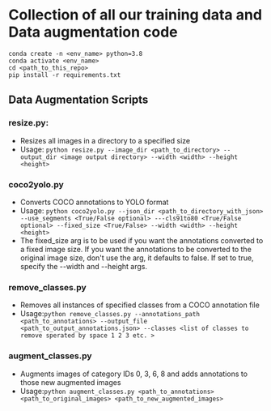 # Collection of all our training data and Data augmentation code

```
conda create -n <env_name> python=3.8
conda activate <env_name>
cd <path_to_this_repo>
pip install -r requirements.txt
```

## Data Augmentation Scripts
### resize.py:
   - Resizes all images in a directory to a specified size
   - Usage: `python resize.py --image_dir <path_to_directory> --output_dir <image output directory> --width <width> --height <height>`

### coco2yolo.py

 - Converts COCO annotations to YOLO format
- Usage: `python coco2yolo.py --json_dir <path_to_directory_with_json> --use_segments <True/False optional> ---cls91to80 <True/False optional> --fixed_size <True/False> --width <width> --height <height>`
 -  The fixed_size arg is to be used if you want the annotations converted to a fixed image size. If you want the annotations to be converted to the original image size, don't use the arg, it defaults to false. If set to true, specify the --width and --height args.
  
### remove_classes.py
- Removes all instances of specified classes from a COCO annotation file
- Usage:`python remove_classes.py --annotations_path <path_to_annotations> --output_file <path_to_output_annotations.json> --classes <list of classes to remove sperated by space 1 2 3 etc. >`

### augment_classes.py
- Augments images of category IDs 0, 3, 6, 8 and adds annotations to those new augmented images
- Usage:`python augment_classes.py <path_to_annotations> <path_to_original_images> <path_to_new_augmented_images>`

